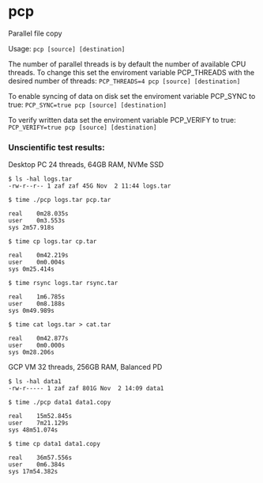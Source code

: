 # pcp
Parallel file copy

Usage: `pcp [source] [destination]`

The number of parallel threads is by default the number of available CPU threads.
To change this set the enviroment variable PCP_THREADS with the desired number of threads:
`PCP_THREADS=4 pcp [source] [destination]`

To enable syncing of data on disk set the enviroment variable PCP_SYNC to true:
`PCP_SYNC=true pcp [source] [destination]`

To verify written data set the enviroment variable PCP_VERIFY to true:
`PCP_VERIFY=true pcp [source] [destination]`

### Unscientific test results:

Desktop PC 24 threads, 64GB RAM, NVMe SSD
```
$ ls -hal logs.tar
-rw-r--r-- 1 zaf zaf 45G Nov  2 11:44 logs.tar

$ time ./pcp logs.tar pcp.tar

real	0m28.035s
user	0m3.553s
sys	2m57.918s

$ time cp logs.tar cp.tar

real	0m42.219s
user	0m0.004s
sys	0m25.414s

$ time rsync logs.tar rsync.tar

real	1m6.785s
user	0m8.188s
sys	0m49.989s

$ time cat logs.tar > cat.tar

real	0m42.877s
user	0m0.000s
sys	0m28.206s
```

GCP VM 32 threads, 256GB RAM, Balanced PD
```
$ ls -hal data1
-rw-r----- 1 zaf zaf 801G Nov  2 14:09 data1

$ time ./pcp data1 data1.copy

real	15m52.845s
user	7m21.129s
sys	48m51.074s

$ time cp data1 data1.copy

real	36m57.556s
user	0m6.384s
sys	17m54.382s

```
